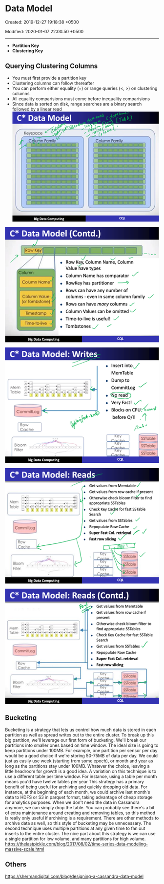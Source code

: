 # Data Model

Created: 2019-12-27 19:18:38 +0500

Modified: 2020-01-07 22:00:50 +0500

---

- **Partition Key**
- **Clustering Key**

## Querying Clustering Columns

- You must first provide a partition key
- Clustering columns can follow thereafter
- You can perform either equality (=) or range queries (<, >) on clustering columns
- All equality comparisions must come before inequality comparisions
- Since data is sorted on disk, range searches are a binary search followed by a linear read
![image](media/Cassandra_Data-Model-image1.png)

![image](media/Cassandra_Data-Model-image2.png)

![image](media/Cassandra_Data-Model-image3.png)

![image](media/Cassandra_Data-Model-image4.png)

![image](media/Cassandra_Data-Model-image5.png)

## Bucketing

Bucketing is a strategy that lets us control how much data is stored in each partition as well as spread writes out to the entire cluster.
To break up this big partition, we'll leverage our first form of bucketing. We'll break our partitions into smaller ones based on time window. The ideal size is going to keep partitions under 100MB. For example, one partition per sensor per day would be a good choice if we're storing 50-75MB of data per day. We could just as easily use week (starting from some epoch), or month and year as long as the partitions stay under 100MB. Whatever the choice, leaving a little headroom for growth is a good idea.
A variation on this technique is to use a different table per time window. For instance, using a table per month means you'd have twelve tables per year
This strategy has a primary benefit of being useful for archiving and quickly dropping old data. For instance, at the beginning of each month, we could archive last month's data to HDFS or S3 in parquet format, taking advantage of cheap storage for analytics purposes. When we don't need the data in Cassandra anymore, we can simply drop the table. You can probably see there's a bit of extra maintenance around creating and removing tables, so this method is really only useful if archiving is a requirement. There are other methods to archive data as well, so this style of bucketing may be unnecessary.
The second technique uses multiple partitions at any given time to fan out inserts to the entire cluster. The nice part about this strategy is we can use a single partition for low volume, and many partitions for high volume.
<https://thelastpickle.com/blog/2017/08/02/time-series-data-modeling-massive-scale.html>

## Others

<https://shermandigital.com/blog/designing-a-cassandra-data-model>
